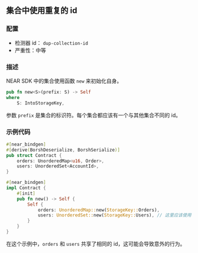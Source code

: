 ## 集合中使用重复的 id

### 配置

* 检测器 id： `dup-collection-id`
* 严重性：中等

### 描述

NEAR SDK 中的集合使用函数 `new` 来初始化自身。

```rust
pub fn new<S>(prefix: S) -> Self
where
    S: IntoStorageKey,
```

参数 `prefix` 是集合的标识符。每个集合都应该有一个与其他集合不同的 id。

### 示例代码

```rust
#[near_bindgen]
#[derive(BorshDeserialize, BorshSerialize)]
pub struct Contract {
    orders: UnorderedMap<u16, Order>,
    users: UnorderedSet<AccountId>,
}

#[near_bindgen]
impl Contract {
    #[init]
    pub fn new() -> Self {
        Self {
            orders: UnorderedMap::new(StorageKey::Orders),
            users: UnorderedSet::new(StorageKey::Users), // 这里应该使用 `StorageKey::Users`
        }
    }
}
```

在这个示例中，`orders` 和 `users` 共享了相同的 id，这可能会导致意外的行为。
